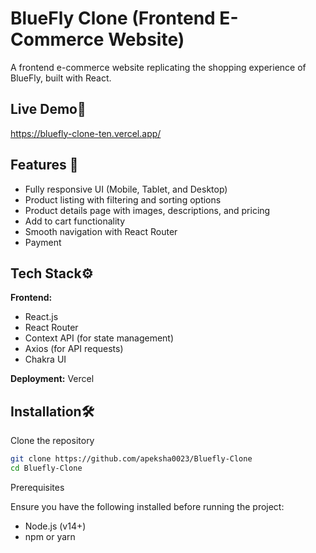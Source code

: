 
# BlueFly Clone (Frontend E-Commerce Website)

A frontend e-commerce website replicating the shopping experience of BlueFly, built with React.


## Live Demo🚀

https://bluefly-clone-ten.vercel.app/ 


## Features 📌

  - Fully responsive UI (Mobile, Tablet, and Desktop)
  - Product listing with filtering and sorting options
  - Product details page with images, descriptions, and pricing
  - Add to cart functionality
  - Smooth navigation with React Router
  - Payment 


## Tech Stack⚙️

**Frontend:**
- React.js
- React Router
- Context API (for state management)
- Axios (for API requests)
- Chakra UI


**Deployment:** Vercel


## Installation🛠️

Clone the repository

```bash
git clone https://github.com/apeksha0023/Bluefly-Clone
cd Bluefly-Clone
```
    
Prerequisites

Ensure you have the following installed before running the project:
- Node.js (v14+)
- npm or yarn


